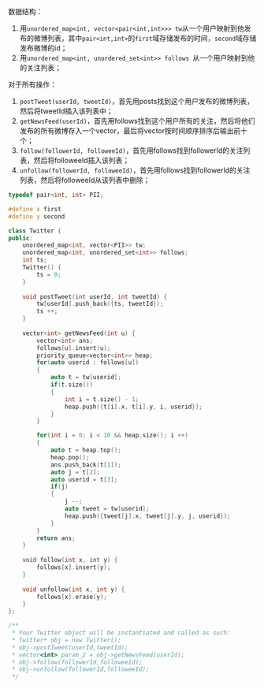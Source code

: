 数据结构：
1. 用`unordered_map<int, vector<pair<int,int>>> tw`从一个用户映射到他发布的微博列表，其中`pair<int,int>`的`first`域存储发布的时间，`second`域存储发布微博的id；
2. 用`unordered_map<int, unordered_set<int>> follows `从一个用户映射到他的关注列表；

对于所有操作：
1. `postTweet(userId, tweetId)`，首先用posts找到这个用户发布的微博列表，然后将tweetId插入该列表中；
2. `getNewsFeed(userId)`，首先用follows找到这个用户所有的关注，然后将他们发布的所有微博存入一个vector，最后将vector按时间顺序排序后输出前十个；
3. `follow(followerId, followeeId)`，首先用follows找到followerId的关注列表，然后将followeeId插入该列表；
4. `unfollow(followerId, followeeId)`，首先用follows找到followerId的关注列表，然后将followeeId从该列表中删除；

```c++
typedef pair<int, int> PII;

#define x first
#define y second

class Twitter {
public:
    unordered_map<int, vector<PII>> tw;
    unordered_map<int, unordered_set<int>> follows;
    int ts;
    Twitter() {
        ts = 0;
    }
    
    void postTweet(int userId, int tweetId) {
        tw[userId].push_back({ts, tweetId});
        ts ++;
    }
    
    vector<int> getNewsFeed(int u) {
        vector<int> ans;
        follows[u].insert(u);
        priority_queue<vector<int>> heap;
        for(auto userid : follows[u])
        {
            auto t = tw[userid];
            if(t.size())
            {
                int i = t.size() - 1;
                heap.push({t[i].x, t[i].y, i, userid});
            }
        }

        for(int i = 0; i < 10 && heap.size(); i ++)
        {
            auto t = heap.top();
            heap.pop();
            ans.push_back(t[1]);
            auto j = t[2];
            auto userid = t[3];
            if(j)
            {
                j --;
                auto tweet = tw[userid];
                heap.push({tweet[j].x, tweet[j].y, j, userid});
            }
        }
        return ans;
    }
    
    void follow(int x, int y) {
        follows[x].insert(y);
    }
    
    void unfollow(int x, int y) {
        follows[x].erase(y);
    }
};

/**
 * Your Twitter object will be instantiated and called as such:
 * Twitter* obj = new Twitter();
 * obj->postTweet(userId,tweetId);
 * vector<int> param_2 = obj->getNewsFeed(userId);
 * obj->follow(followerId,followeeId);
 * obj->unfollow(followerId,followeeId);
 */
```

